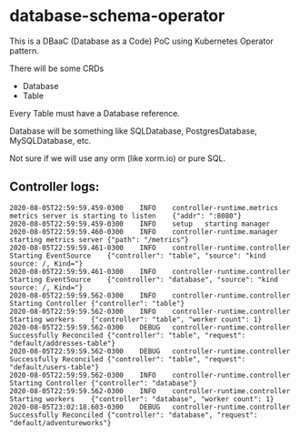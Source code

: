 # database-schema-operator
This is a DBaaC (Database as a Code) PoC using Kubernetes Operator pattern.

There will be some CRDs
- Database
- Table

Every Table must have a Database reference.

Database will be something like SQLDatabase, PostgresDatabase, MySQLDatabase, etc.

Not sure if we will use any orm (like xorm.io) or pure SQL.

## Controller logs:
```
2020-08-05T22:59:59.459-0300	INFO	controller-runtime.metrics	metrics server is starting to listen	{"addr": ":8080"}
2020-08-05T22:59:59.459-0300	INFO	setup	starting manager
2020-08-05T22:59:59.460-0300	INFO	controller-runtime.manager	starting metrics server	{"path": "/metrics"}
2020-08-05T22:59:59.461-0300	INFO	controller-runtime.controller	Starting EventSource	{"controller": "table", "source": "kind source: /, Kind="}
2020-08-05T22:59:59.461-0300	INFO	controller-runtime.controller	Starting EventSource	{"controller": "database", "source": "kind source: /, Kind="}
2020-08-05T22:59:59.562-0300	INFO	controller-runtime.controller	Starting Controller	{"controller": "table"}
2020-08-05T22:59:59.562-0300	INFO	controller-runtime.controller	Starting workers	{"controller": "table", "worker count": 1}
2020-08-05T22:59:59.562-0300	DEBUG	controller-runtime.controller	Successfully Reconciled	{"controller": "table", "request": "default/addresses-table"}
2020-08-05T22:59:59.562-0300	DEBUG	controller-runtime.controller	Successfully Reconciled	{"controller": "table", "request": "default/users-table"}
2020-08-05T22:59:59.562-0300	INFO	controller-runtime.controller	Starting Controller	{"controller": "database"}
2020-08-05T22:59:59.562-0300	INFO	controller-runtime.controller	Starting workers	{"controller": "database", "worker count": 1}
2020-08-05T23:02:18.603-0300	DEBUG	controller-runtime.controller	Successfully Reconciled	{"controller": "database", "request": "default/adventureworks"}
```